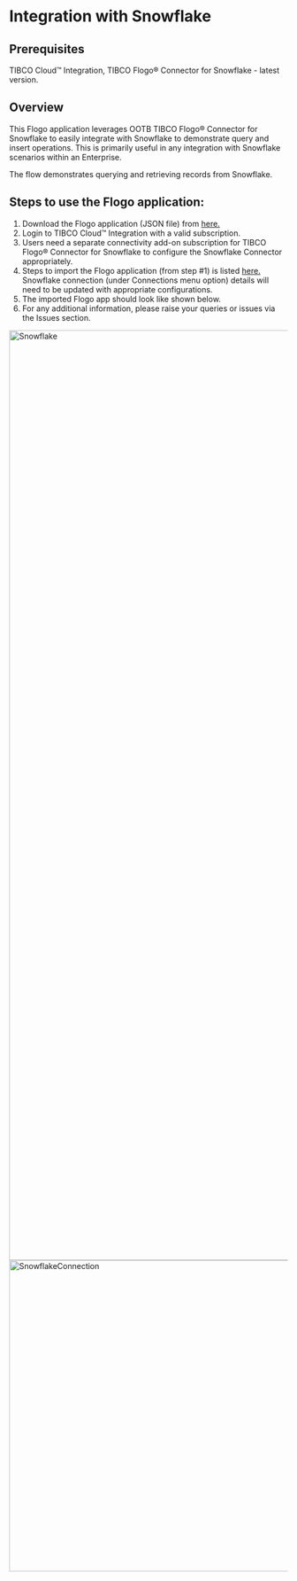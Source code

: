 # Integration with Snowflake

## Prerequisites
TIBCO Cloud™ Integration, TIBCO Flogo® Connector for Snowflake - latest version. 

## Overview
This Flogo application leverages OOTB TIBCO Flogo® Connector for Snowflake to easily integrate with Snowflake to demonstrate query and insert operations. This is primarily useful in any integration with Snowflake scenarios within an Enterprise. 

The flow demonstrates querying and retrieving records from Snowflake. 

## Steps to use the Flogo application: 
1. Download the Flogo application (JSON file) from [here.](https://github.com/TIBCOSoftware/tci-flogo/blob/master/samples/app-dev/Connectors/SnowFlake/SnowFlake-Operations/MP_IntegrationWithSnowFlake.json)
2. Login to TIBCO Cloud™ Integration with a valid subscription.
3. Users need a separate connectivity add-on subscription for TIBCO Flogo® Connector for Snowflake to configure the Snowflake Connector appropriately. 
4. Steps to import the Flogo application (from step #1) is listed [here.](https://github.com/TIBCOSoftware/tci-flogo/blob/master/samples/app-dev/readme.md) Snowflake connection (under Connections menu option) details will need to be updated with appropriate configurations. 
5. The imported Flogo app should look like shown below.  
6. For any additional information, please raise your queries or issues via the Issues section. 
<img width="1679" alt="Snowflake" src="https://user-images.githubusercontent.com/17696107/114204846-486a0e00-9977-11eb-9ab0-9ecee376e82a.png">
<img width="562" alt="SnowflakeConnection" src="https://user-images.githubusercontent.com/17696107/114204756-2ec8c680-9977-11eb-9d8b-c6f8f223e197.png">
